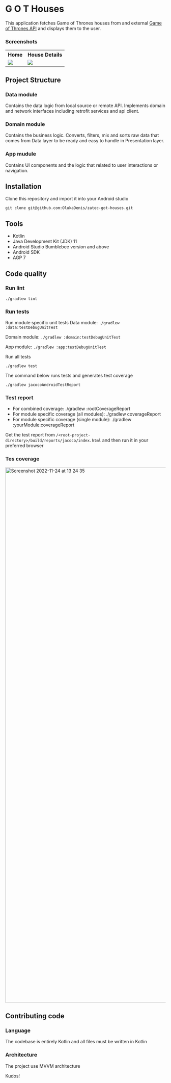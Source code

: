 # G O T Houses

This application fetches Game of Thrones houses from and external [Game of Thrones API](https://anapioficeandfire.com/) and displays them to the user.

### Screenshots


<table>
 <tr>
   <th>Home </th>
   <th>House Details </th>
 </tr>
 <tr>
  <td><img src="https://user-images.githubusercontent.com/37341054/203771561-e54462b5-0e67-4fd5-82f2-44654061cd44.jpg" /> </td>
  <td><img src="https://user-images.githubusercontent.com/37341054/203771590-11f7306c-0bb7-4752-89d1-ffc965099e35.jpg" /> </td>
 </tr>
</table>


## Project Structure

### Data module
Contains the data logic from local source or remote API.
Implements domain and network interfaces including retrofit services and api client.

### Domain module
Contains the business logic. Converts, filters, mix and sorts raw data that comes from Data layer
to be ready and easy to handle in Presentation layer.

### App mudule
Contains UI components and the logic that related to user interactions or navigation.

## Installation

Clone this repository and import it into your Android studio

```
git clone git@github.com:OlukaDenis/zatec-got-houses.git
```

## Tools

- Kotlin
- Java Development Kit (JDK) 11
- Android Studio Bumblebee version and above
- Android SDK
- AGP 7

## Code quality

### Run lint

```
./gradlew lint
```

### Run tests

Run module specific unit tests
Data module: `./gradlew :data:testDebugUnitTest`

Domain module: `./gradlew :domain:testDebugUnitTest`

App module: `./gradlew :app:testDebugUnitTest`

Run all tests
```
./gradlew test
```

The command below runs tests and generates test coverage

```
./gradlew jacocoAndroidTestReport
```

### Test report

 - For combined coverage: ./gradlew :rootCoverageReport
 - For module specific coverage (all modules): ./gradlew coverageReport
 - For module specific coverage (single module): ./gradlew :yourModule:coverageReport

Get the test report from `/<root-project-directory>/build/reports/jacoco/index.html` and then run it in your preferred browser

### Tes coverage
<img width="1680" alt="Screenshot 2022-11-24 at 13 24 35" src="https://user-images.githubusercontent.com/37341054/203770606-09cfe78b-0908-41d2-a4b3-9449c40657cc.png">


## Contributing code

### Language

The codebase is entirely Kotlin and all files must be written in Kotlin

### Architecture

The project use MVVM architecture

Kudos!
